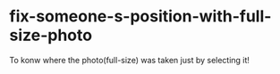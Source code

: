 # fix-someone-s-position-with-full-size-photo
To konw where the photo(full-size) was taken just by selecting it! 
